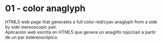 # 01 - color anaglyph
HTML5 web page that generates a full color red/cyan anaglyph from a side by side stereoscopic pair.<br/>
Aplicación web escrita en HTML5 que genera un anaglifo rojo/cian a partir de un par estereoscópico.
